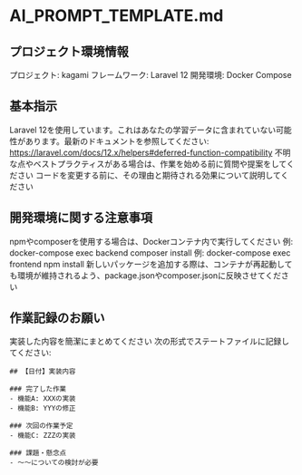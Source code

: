 # AI_PROMPT_TEMPLATE.md

## プロジェクト環境情報

プロジェクト: kagami
フレームワーク: Laravel 12
開発環境: Docker Compose

## 基本指示

Laravel 12を使用しています。これはあなたの学習データに含まれていない可能性があります。最新のドキュメントを参照してください: https://laravel.com/docs/12.x/helpers#deferred-function-compatibility
不明な点やベストプラクティスがある場合は、作業を始める前に質問や提案をしてください
コードを変更する前に、その理由と期待される効果について説明してください

## 開発環境に関する注意事項

npmやcomposerを使用する場合は、Dockerコンテナ内で実行してください
例: docker-compose exec backend composer install
例: docker-compose exec frontend npm install
新しいパッケージを追加する際は、コンテナが再起動しても環境が維持されるよう、package.jsonやcomposer.jsonに反映させてください

## 作業記録のお願い

実装した内容を簡潔にまとめてください
次の形式でステートファイルに記録してください:

```
## 【日付】実装内容

### 完了した作業
- 機能A: XXXの実装
- 機能B: YYYの修正

### 次回の作業予定
- 機能C: ZZZの実装

### 課題・懸念点
- 〜〜についての検討が必要
```
